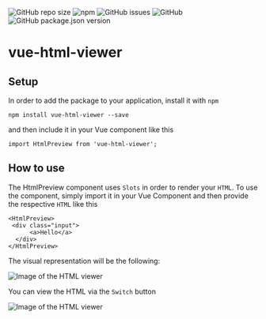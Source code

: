 ![GitHub repo size](https://img.shields.io/github/repo-size/toshetoo/vue-html-viewer)
![npm](https://img.shields.io/npm/dw/vue-html-viewer)
![GitHub issues](https://img.shields.io/github/issues/toshetoo/vue-html-viewer)
![GitHub](https://img.shields.io/github/license/toshetoo/vue-html-viewer)
![GitHub package.json version](https://img.shields.io/github/package-json/v/toshetoo/vue-html-viewer)

# vue-html-viewer

## Setup

In order to add the package to your application, install it with `npm`
```
npm install vue-html-viewer --save
```
and then include it in your Vue component like this
```
import HtmlPreview from 'vue-html-viewer';
```

## How to use

The HtmlPreview component uses `Slots` in order to render your `HTML`. To use the component, simply import it in your Vue Component and then provide the respective `HTML` like this
```
<HtmlPreview>
 <div class="input">
      <a>Hello</a>
  </div>
</HtmlPreview>
```

The visual representation will be the following:

![Image of the HTML viewer](https://i.imgur.com/nlv74e5.png)

You can view the HTML via the `Switch` button

![Image of the HTML viewer](https://i.imgur.com/ZG1Euk0.png)

